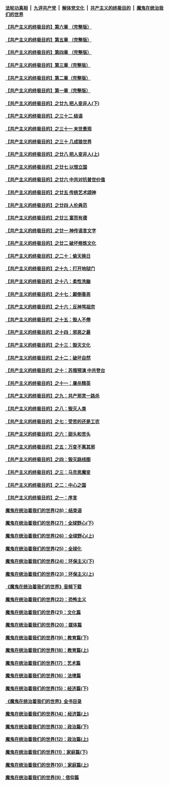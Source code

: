 ####  [法轮功真相](../../../../basic/blob/master/README.md?t=04290431) &nbsp;|&nbsp; [九评共产党](../../../../9ping.md/blob/master/README.md?t=04290431) &nbsp;|&nbsp; [解体党文化](../../../../jtdwh.md/blob/master/README.md?t=04290431)  &nbsp;|&nbsp; [共产主义的终极目的](../../../../gczydzjmd.md/blob/master/README.md?t=04290431) &nbsp;|&nbsp; [魔鬼在统治我们的世界](../../../../mgztzwmdsj.md/blob/master/README.md?t=04290431) 

#### [【共产主义的终极目的】第六章 （完整版）](../pages/nsc422/n11428913.md?t=04290431) 

#### [【共产主义的终极目的】第五章 （完整版）](../pages/nsc422/n11428912.md?t=04290431) 

#### [【共产主义的终极目的】第四章 （完整版）](../pages/nsc422/n11428907.md?t=04290431) 

#### [【共产主义的终极目的】第三章（完整版）](../pages/nsc422/n11428848.md?t=04290431) 

#### [【共产主义的终极目的】第二章（完整版）](../pages/nsc422/n11428831.md?t=04290431) 

#### [【共产主义的终极目的】第一章（完整版）](../pages/nsc422/n11417651.md?t=04290431) 

#### [【共产主义的终极目的】之廿九 把人变非人(下)](../pages/nsc422/n11344140.md?t=04290431) 

#### [【共产主义的终极目的】之三十二 结语](../pages/nsc422/n11360535.md?t=04290431) 

#### [【共产主义的终极目的】之三十一 末世景观](../pages/nsc422/n11351129.md?t=04290431) 

#### [【共产主义的终极目的】之三十 几成狼世界](../pages/nsc422/n11348280.md?t=04290431) 

#### [【共产主义的终极目的】之廿八 把人变非人(上)](../pages/nsc422/n11340492.md?t=04290431) 

#### [【共产主义的终极目的】之廿七 以恨立国](../pages/nsc422/n11336944.md?t=04290431) 

#### [【共产主义的终极目的】之廿六 中共对抗普世价值](../pages/nsc422/n11324785.md?t=04290431) 

#### [【共产主义的终极目的】之廿五 传统艺术颂神](../pages/nsc422/n11296396.md?t=04290431) 

#### [【共产主义的终极目的】之廿四 人伦典范](../pages/nsc422/n11296397.md?t=04290431) 

#### [【共产主义的终极目的】之廿三 富而有德](../pages/nsc422/n11283598.md?t=04290431) 

#### [【共产主义的终极目的】之廿一 神传语言文字](../pages/nsc422/n11263265.md?t=04290431) 

#### [【共产主义的终极目的】之廿二 破坏修炼文化](../pages/nsc422/n11245728.md?t=04290431) 

#### [【共产主义的终极目的】之二十：偷天换日](../pages/nsc422/n11238846.md?t=04290431) 

#### [【共产主义的终极目的】之十九：打开地狱门](../pages/nsc422/n11206376.md?t=04290431) 

#### [【共产主义的终极目的】之十八：柔性洗脑](../pages/nsc422/n11199994.md?t=04290431) 

#### [【共产主义的终极目的】之十七：颠倒善恶](../pages/nsc422/n11179782.md?t=04290431) 

#### [【共产主义的终极目的】之十六：反神骂祖宗](../pages/nsc422/n11166798.md?t=04290431) 

#### [【共产主义的终极目的】之十五：毁人不倦](../pages/nsc422/n11166792.md?t=04290431) 

#### [【共产主义的终极目的】之十四：邪恶之最](../pages/nsc422/n11150249.md?t=04290431) 

#### [【共产主义的终极目的】之十三：毁灭文化](../pages/nsc422/n11135227.md?t=04290431) 

#### [【共产主义的终极目的】之十二：破坏自然](../pages/nsc422/n11135214.md?t=04290431) 

#### [【共产主义的终极目的】之十：苏俄预演 中共登台](../pages/nsc422/n11118424.md?t=04290431) 

#### [【共产主义的终极目的】之十一：屠杀精英](../pages/nsc422/n11118442.md?t=04290431) 

#### [【共产主义的终极目的】之九：共产邪灵一路杀](../pages/nsc422/n11114139.md?t=04290431) 

#### [【共产主义的终极目的】之八：毁灭人类](../pages/nsc422/n11108503.md?t=04290431) 

#### [【共产主义的终极目的】之七：受苦的还是工农](../pages/nsc422/n11101809.md?t=04290431) 

#### [【共产主义的终极目的】之六：甜头和苦头](../pages/nsc422/n11096971.md?t=04290431) 

#### [【共产主义的终极目的】之五：万变不离其邪](../pages/nsc422/n11091285.md?t=04290431) 

#### [【共产主义的终极目的】之四：毁灭路线图](../pages/nsc422/n11086284.md?t=04290431) 

#### [【共产主义的终极目的】之三：马克思魔变](../pages/nsc422/n11061941.md?t=04290431) 

#### [【共产主义的终极目的】之二：中心之国](../pages/nsc422/n11047728.md?t=04290431) 

#### [【共产主义的终极目的】之一：序言](../pages/nsc422/n11086077.md?t=04290431) 

#### [魔鬼在统治着我们的世界(28)：结束语](../pages/nsc422/n10936246.md?t=04290431) 

#### [魔鬼在统治着我们的世界(27)：全球野心(下)](../pages/nsc422/n10928319.md?t=04290431) 

#### [魔鬼在统治着我们的世界(26)：全球野心(上)](../pages/nsc422/n10900318.md?t=04290431) 

#### [魔鬼在统治着我们的世界(25)：全球化](../pages/nsc422/n10788205.md?t=04290431) 

#### [魔鬼在统治着我们的世界(24)：环保主义(下)](../pages/nsc422/n10695307.md?t=04290431) 

#### [魔鬼在统治着我们的世界(23)：环保主义(上)](../pages/nsc422/n10688613.md?t=04290431) 

#### [《魔鬼在统治着我们的世界》音频下载](../pages/nsc422/n10635553.md?t=04290431) 

#### [魔鬼在统治着我们的世界(22)：恐怖主义](../pages/nsc422/n10614727.md?t=04290431) 

#### [魔鬼在统治着我们的世界(21)：文化篇](../pages/nsc422/n10597706.md?t=04290431) 

#### [魔鬼在统治着我们的世界(20)：媒体篇](../pages/nsc422/n10586579.md?t=04290431) 

#### [魔鬼在统治着我们的世界(19)：教育篇(下)](../pages/nsc422/n10564808.md?t=04290431) 

#### [魔鬼在统治着我们的世界(18)：教育篇(上)](../pages/nsc422/n10526970.md?t=04290431) 

#### [魔鬼在统治着我们的世界(17)：艺术篇](../pages/nsc422/n10499093.md?t=04290431) 

#### [魔鬼在统治着我们的世界(16)：法律篇](../pages/nsc422/n10485969.md?t=04290431) 

#### [魔鬼在统治着我们的世界(15)：经济篇(下)](../pages/nsc422/n10469975.md?t=04290431) 

#### [《魔鬼在统治着我们的世界》全书目录](../pages/nsc422/n10464261.md?t=04290431) 

#### [魔鬼在统治着我们的世界(14)：经济篇(上)](../pages/nsc422/n10457370.md?t=04290431) 

#### [魔鬼在统治着我们的世界(13)：政治篇(下)](../pages/nsc422/n10448270.md?t=04290431) 

#### [魔鬼在统治着我们的世界(12)：政治篇(上)](../pages/nsc422/n10444576.md?t=04290431) 

#### [魔鬼在统治着我们的世界(11)：家庭篇(下)](../pages/nsc422/n10440961.md?t=04290431) 

#### [魔鬼在统治着我们的世界(10)：家庭篇(上)](../pages/nsc422/n10435448.md?t=04290431) 

#### [魔鬼在统治着我们的世界(9)：信仰篇](../pages/nsc422/n10432159.md?t=04290431) 

